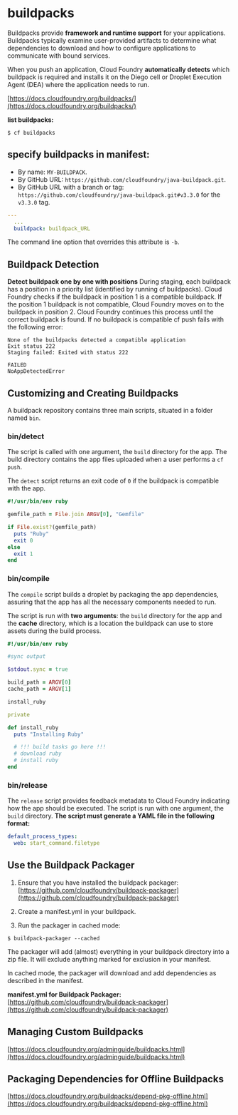 # buildpacks
Buildpacks provide **framework and runtime support** for your applications. Buildpacks typically examine user-provided artifacts to determine what dependencies to download and how to configure applications to communicate with bound services.

When you push an application, Cloud Foundry **automatically detects** which buildpack is required and installs it on the Diego cell or Droplet Execution Agent (DEA) where the application needs to run.

[https://docs.cloudfoundry.org/buildpacks/](https://docs.cloudfoundry.org/buildpacks/)

**list buildpacks:**
```shell
$ cf buildpacks
```
## specify buildpacks in manifest:
- By name: ```MY-BUILDPACK```.
- By GitHub URL: ```https://github.com/cloudfoundry/java-buildpack.git```.
- By GitHub URL with a branch or tag:
  ```https://github.com/cloudfoundry/java-buildpack.git#v3.3.0``` for the ```v3.3.0``` tag.

```yaml
---
  ...
  buildpack: buildpack_URL
```
The command line option that overrides this attribute is ```-b```.

## Buildpack Detection
**Detect buildpack one by one with positions**
During staging, each buildpack has a position in a priority list (identified by running cf buildpacks). Cloud Foundry checks if the buildpack in position 1 is a compatible buildpack. If the position 1 buildpack is not compatible, Cloud Foundry moves on to the buildpack in position 2. Cloud Foundry continues this process until the correct buildpack is found. If no buildpack is compatible cf push fails with the following error:
```shell
None of the buildpacks detected a compatible application
Exit status 222
Staging failed: Exited with status 222

FAILED
NoAppDetectedError
```

## Customizing and Creating Buildpacks
A buildpack repository contains three main scripts, situated in a folder named ```bin```.
### bin/detect
The script is called with one argument, the ```build``` directory for the app. The build directory contains the app files uploaded when a user performs a ```cf push```.

The ```detect``` script returns an exit code of ```0``` if the buildpack is compatible with the app.

```ruby
#!/usr/bin/env ruby

gemfile_path = File.join ARGV[0], "Gemfile"

if File.exist?(gemfile_path)
  puts "Ruby"
  exit 0
else
  exit 1
end
```

### bin/compile
The ```compile``` script builds a droplet by packaging the app dependencies, assuring that the app has all the necessary components needed to run.

The script is run with **two arguments**: the ```build``` directory for the app and the **cache** directory, which is a location the buildpack can use to store assets during the build process. 

```ruby
#!/usr/bin/env ruby

#sync output

$stdout.sync = true

build_path = ARGV[0]
cache_path = ARGV[1]

install_ruby

private

def install_ruby
  puts "Installing Ruby"

  # !!! build tasks go here !!!
  # download ruby 
  # install ruby
end
```

### bin/release
The ```release``` script provides feedback metadata to Cloud Foundry indicating how the app should be executed. The script is run with one argument, the ```build``` directory. **The script must generate a YAML file in the following format:**
```yaml
default_process_types:
  web: start_command.filetype
```

## Use the Buildpack Packager
1. Ensure that you have installed the buildpack packager:
  [https://github.com/cloudfoundry/buildpack-packager](https://github.com/cloudfoundry/buildpack-packager)

2. Create a manifest.yml in your buildpack.
3. Run the packager in cached mode:
```shell
$ buildpack-packager --cached
```
The packager will add (almost) everything in your buildpack directory into a zip file. It will exclude anything marked for exclusion in your manifest.

In cached mode, the packager will download and add dependencies as described in the manifest.

**manifest.yml for Buildpack Packager:**
[https://github.com/cloudfoundry/buildpack-packager](https://github.com/cloudfoundry/buildpack-packager)


## Managing Custom Buildpacks
[https://docs.cloudfoundry.org/adminguide/buildpacks.html](https://docs.cloudfoundry.org/adminguide/buildpacks.html)

## Packaging Dependencies for Offline Buildpacks
[https://docs.cloudfoundry.org/buildpacks/depend-pkg-offline.html](https://docs.cloudfoundry.org/buildpacks/depend-pkg-offline.html)

